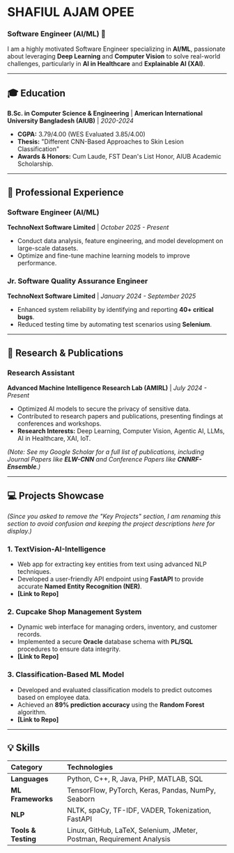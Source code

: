 # SHAFIUL AJAM OPEE

### Software Engineer (AI/ML) 🚀

I am a highly motivated Software Engineer specializing in **AI/ML**, passionate about leveraging **Deep Learning** and **Computer Vision** to solve real-world challenges, particularly in **AI in Healthcare** and **Explainable AI (XAI)**.

---

## 🎓 Education

**B.Sc. in Computer Science & Engineering** | **American International University Bangladesh (AIUB)** | *2020-2024*
* **CGPA:** 3.79/4.00 (WES Evaluated 3.85/4.00)
* **Thesis:** "Different CNN-Based Approaches to Skin Lesion Classification"
* **Awards & Honors:** Cum Laude, FST Dean's List Honor, AIUB Academic Scholarship.

---

## 💼 Professional Experience

### Software Engineer (AI/ML)
**TechnoNext Software Limited** | *October 2025 - Present*
* Conduct data analysis, feature engineering, and model development on large-scale datasets.
* Optimize and fine-tune machine learning models to improve performance.

### Jr. Software Quality Assurance Engineer
**TechnoNext Software Limited** | *January 2024 - September 2025*
* Enhanced system reliability by identifying and reporting **40+ critical bugs**.
* Reduced testing time by automating test scenarios using **Selenium**.

---

## 🔬 Research & Publications

### Research Assistant
**Advanced Machine Intelligence Research Lab (AMIRL)** | *July 2024 - Present*
* Optimized AI models to secure the privacy of sensitive data.
* Contributed to research papers and publications, presenting findings at conferences and workshops.
* **Research Interests:** Deep Learning, Computer Vision, Agentic AI, LLMs, AI in Healthcare, XAI, IoT.

*(Note: See my Google Scholar for a full list of publications, including Journal Papers like **ELW-CNN** and Conference Papers like **CNNRF-Ensemble**.)*

---

## 💻 Projects Showcase

*(Since you asked to remove the "Key Projects" section, I am renaming this section to avoid confusion and keeping the project descriptions here for display.)*

### 1. TextVision-AI-Intelligence
* Web app for extracting key entities from text using advanced NLP techniques.
* Developed a user-friendly API endpoint using **FastAPI** to provide accurate **Named Entity Recognition (NER)**.
* **[Link to Repo]**

### 2. Cupcake Shop Management System
* Dynamic web interface for managing orders, inventory, and customer records.
* Implemented a secure **Oracle** database schema with **PL/SQL** procedures to ensure data integrity.
* **[Link to Repo]**

### 3. Classification-Based ML Model
* Developed and evaluated classification models to predict outcomes based on employee data.
* Achieved an **89% prediction accuracy** using the **Random Forest** algorithm.
* **[Link to Repo]**

---

## 💡 Skills

| Category | Technologies |
| :--- | :--- |
| **Languages** | Python, C++, R, Java, PHP, MATLAB, SQL |
| **ML Frameworks** | TensorFlow, PyTorch, Keras, Pandas, NumPy, Seaborn |
| **NLP** | NLTK, spaCy, TF-IDF, VADER, Tokenization, FastAPI |
| **Tools & Testing** | Linux, GitHub, LaTeX, Selenium, JMeter, Postman, Requirement Analysis |
